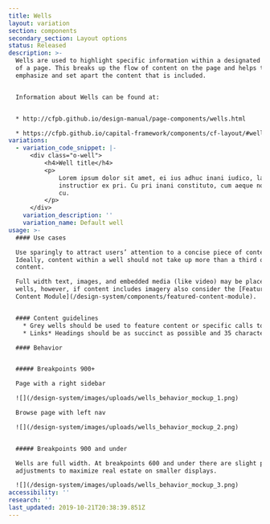 ```yaml
---
title: Wells
layout: variation
section: components
secondary_section: Layout options
status: Released
description: >-
  Wells are used to highlight specific information within a designated section
  of a page. This breaks up the flow of content on the page and helps to
  emphasize and set apart the content that is included.


  Information about Wells can be found at:


  * http://cfpb.github.io/design-manual/page-components/wells.html

  * https://cfpb.github.io/capital-framework/components/cf-layout/#wells
variations:
  - variation_code_snippet: |-
      <div class="o-well">
          <h4>Well title</h4>
          <p>
              Lorem ipsum dolor sit amet, ei ius adhuc inani iudico, labitur
              instructior ex pri. Cu pri inani constituto, cum aeque noster commodo
              cu.
          </p>
      </div>
    variation_description: ''
    variation_name: Default well
usage: >-
  #### Use cases

  Use sparingly to attract users’ attention to a concise piece of content.
  Ideally, content within a well should not take up more than a third of page
  content.

  Full width text, images, and embedded media (like video) may be placed within
  wells, however, if content includes imagery also consider the [Featured
  Content Module](/design-system/components/featured-content-module).


  #### Content guidelines
    * Grey wells should be used to feature content or specific calls to action; text should be succinct.* Grey well will help visually set apart the content within it, so use it to draw attention to that content.* Grey wells should take up less than a third of a page.* Currently, single column content only.* Types of atoms you can place in a well include:  * Headings (H2 - H5)  * Text (including bullets and numbered lists)
    * Links* Headings should be as succinct as possible and 35 characters or less (including spaces).

  #### Behavior


  ##### Breakpoints 900+

  Page with a right sidebar

  ![](/design-system/images/uploads/wells_behavior_mockup_1.png)

  Browse page with left nav

  ![](/design-system/images/uploads/wells_behavior_mockup_2.png)


  ##### Breakpoints 900 and under

  Wells are full width. At breakpoints 600 and under there are slight padding
  adjustments to maximize real estate on smaller displays.

  ![](/design-system/images/uploads/wells_behavior_mockup_3.png)
accessibility: ''
research: ''
last_updated: 2019-10-21T20:38:39.851Z
---
```


